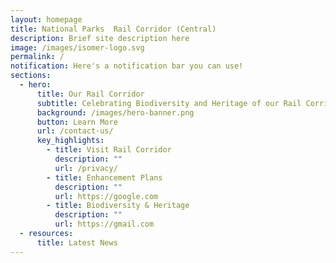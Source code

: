 ```yaml
---
layout: homepage
title: National Parks  Rail Corridor (Central)
description: Brief site description here
image: /images/isomer-logo.svg
permalink: /
notification: Here's a notification bar you can use!
sections:
  - hero:
      title: Our Rail Corridor
      subtitle: Celebrating Biodiversity and Heritage of our Rail Corridor (Central)
      background: /images/hero-banner.png
      button: Learn More
      url: /contact-us/
      key_highlights:
        - title: Visit Rail Corridor
          description: ""
          url: /privacy/
        - title: Enhancement Plans
          description: ""
          url: https://google.com
        - title: Biodiversity & Heritage
          description: ""
          url: https://gmail.com
  - resources:
      title: Latest News
---
```


